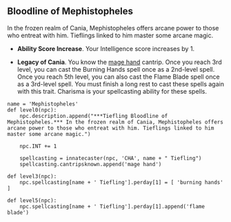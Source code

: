 ## Bloodline of Mephistopheles
In the frozen realm of Cania, Mephistopheles offers arcane power to those who entreat with him. Tieflings linked to him master some arcane magic.

* **Ability Score Increase**. Your Intelligence score increases by 1.

* **Legacy of Cania**. You know the [mage hand](https://www.dndbeyond.com/spells/mage-hand) cantrip. Once you reach 3rd level, you can cast the Burning Hands spell once as a 2nd-level spell. Once you reach 5th level, you can also cast the Flame Blade spell once as a 3rd-level spell. You must finish a long rest to cast these spells again with this trait. Charisma is your spellcasting ability for these spells.

```
name = 'Mephistopheles'
def level0(npc):
    npc.description.append("***Tiefling Bloodline of Mephistopheles.*** In the frozen realm of Cania, Mephistopheles offers arcane power to those who entreat with him. Tieflings linked to him master some arcane magic.")

    npc.INT += 1

    spellcasting = innatecaster(npc, 'CHA', name + " Tiefling")
    spellcasting.cantripsknown.append('mage hand')

def level3(npc):
    npc.spellcasting[name + ' Tiefling'].perday[1] = [ 'burning hands' ]

def level5(npc):
    npc.spellcasting[name + ' Tiefling'].perday[1].append('flame blade')
```
